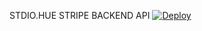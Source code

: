 STDIO.HUE STRIPE BACKEND API
[![Deploy](https://www.herokucdn.com/deploy/button.png)](https://heroku.com/deploy)

